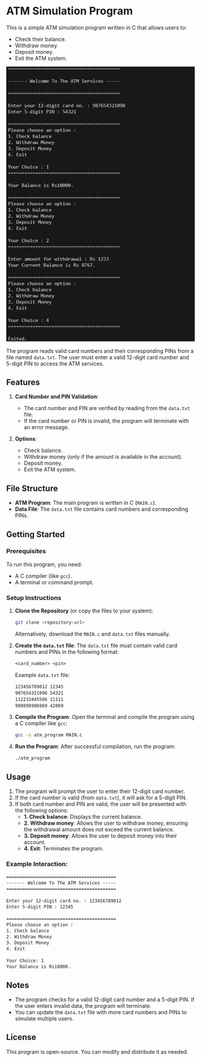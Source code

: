 # ATM Simulation Program

This is a simple ATM simulation program written in C that allows users to:
- Check their balance.
- Withdraw money.
- Deposit money.
- Exit the ATM system.

![Alt text](image.png)

The program reads valid card numbers and their corresponding PINs from a file named `data.txt`. The user must enter a valid 12-digit card number and 5-digit PIN to access the ATM services.

## Features
1. **Card Number and PIN Validation**:
   - The card number and PIN are verified by reading from the `data.txt` file.
   - If the card number or PIN is invalid, the program will terminate with an error message.

2. **Options**:
   - Check balance.
   - Withdraw money (only if the amount is available in the account).
   - Deposit money.
   - Exit the ATM system.

## File Structure
- **ATM Program**: The main program is written in C (`MAIN.c`).
- **Data File**: The `data.txt` file contains card numbers and corresponding PINs.

## Getting Started

### Prerequisites
To run this program, you need:
- A C compiler (like `gcc`).
- A terminal or command prompt.

### Setup Instructions

1. **Clone the Repository** (or copy the files to your system):
   ```bash
   git clone <repository-url>
   ```
   Alternatively, download the `MAIN.c` and `data.txt` files manually.

2. **Create the `data.txt` file**:
   The `data.txt` file must contain valid card numbers and PINs in the following format:
   ```txt
   <card_number> <pin>
   ```
   Example `data.txt` file:
   ```txt
   123456789012 12345
   987654321098 54321
   112233445566 11111
   989898986969 42069
   ```

3. **Compile the Program**:
   Open the terminal and compile the program using a C compiler like `gcc`:
   ```bash
   gcc -o atm_program MAIN.c
   ```

4. **Run the Program**:
   After successful compilation, run the program:
   ```bash
   ./atm_program
   ```

## Usage

1. The program will prompt the user to enter their 12-digit card number.
2. If the card number is valid (from `data.txt`), it will ask for a 5-digit PIN.
3. If both card number and PIN are valid, the user will be presented with the following options:
   - **1. Check balance**: Displays the current balance.
   - **2. Withdraw money**: Allows the user to withdraw money, ensuring the withdrawal amount does not exceed the current balance.
   - **3. Deposit money**: Allows the user to deposit money into their account.
   - **4. Exit**: Terminates the program.

### Example Interaction:
```
=========================================
------- Welcome To The ATM Services -----
=========================================

Enter your 12-digit card no. : 123456789012
Enter 5-digit PIN : 12345

=========================================
Please choose an option :
1. Check balance
2. Withdraw Money
3. Deposit Money
4. Exit

Your Choice: 1
Your Balance is Rs10000.
```

## Notes
- The program checks for a valid 12-digit card number and a 5-digit PIN. If the user enters invalid data, the program will terminate.
- You can update the `data.txt` file with more card numbers and PINs to simulate multiple users.

## License
This program is open-source. You can modify and distribute it as needed.
